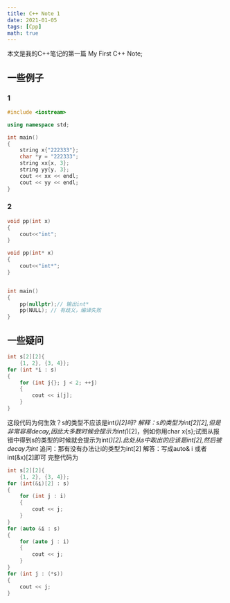 ```yaml
---
title: C++ Note 1
date: 2021-01-05
tags: [Cpp]
math: true
---
```


本文是我的C++笔记的第一篇
My First C++ Note;

<!--more-->


## 一些例子
### 1
```cpp
#include <iostream>

using namespace std;

int main()
{
    string x{"222333"};
    char *y = "222333";
    string xx{x, 3};
    string yy{y, 3};
    cout << xx << endl;
    cout << yy << endl;
}
```
### 2
```cpp
void pp(int x)
{
    cout<<"int";
}

void pp(int* x)
{
    cout<<"int*";
}


int main()
{
    pp(nullptr);// 输出int*
    pp(NULL); // 有歧义，编译失败
}
``` 

## 一些疑问
```cpp
int s[2][2]{
    {1, 2}, {3, 4}};
for (int *i : s)
{
    for (int j{}; j < 2; ++j)
    {
        cout << i[j];
    }
}
```
这段代码为何生效？s的类型不应该是int(*)[2]吗?
解释：s的类型为int[2][2],但是非常容易decay,因此大多数时候会提示为int(*)[2]，例如你用char x{s};试图从报错中得到s的类型的时候就会提示为int(*)[2].此处从s中取出的应该是int[2],然后被decay为int*
追问：那有没有办法让i的类型为int[2]
解答：写成auto& i 或者 int(&x)[2]即可
完整代码为
```cpp
int s[2][2]{
    {1, 2}, {3, 4}};
for (int(&i)[2] : s)
{
    for (int j : i)
    {
        cout << j;
    }
}
for (auto &i : s)
{
    for (auto j : i)
    {
        cout << j;
    }
}
for (int j : (*s))
{
    cout << j;
}
```